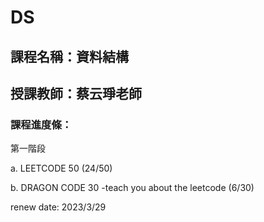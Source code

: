 # DS

## 課程名稱：資料結構

## 授課教師：蔡云琤老師

### 課程進度條：

第一階段

a. LEETCODE 50 (24/50)

b. DRAGON CODE 30 -teach you about the leetcode (6/30)

renew date: 2023/3/29

